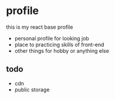 # profile

this is my react base profile

- personal profile for looking job
- place to practicing skills of front-end
- other things for hobby or anything else

## todo

- cdn
- public storage
